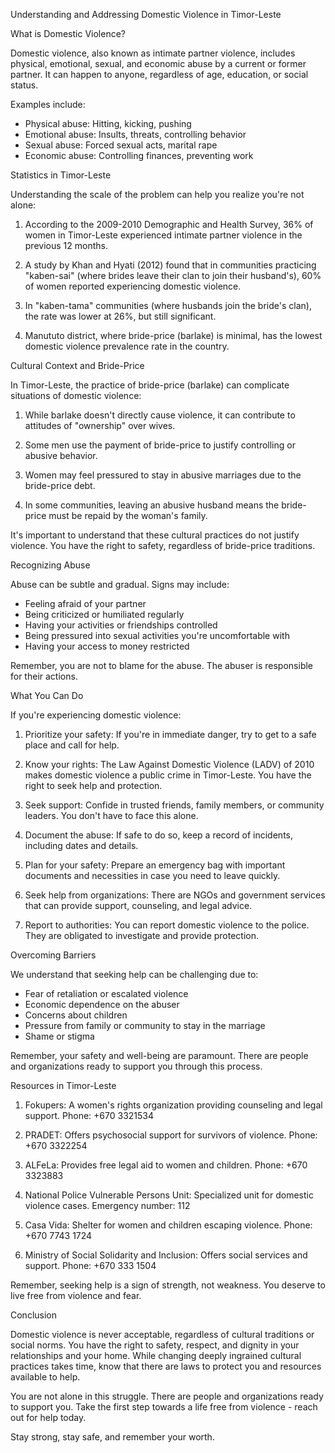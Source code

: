Understanding and Addressing Domestic Violence in Timor-Leste

What is Domestic Violence?

Domestic violence, also known as intimate partner violence, includes physical, emotional, sexual, and economic abuse by a current or former partner. It can happen to anyone, regardless of age, education, or social status.

Examples include:
- Physical abuse: Hitting, kicking, pushing
- Emotional abuse: Insults, threats, controlling behavior
- Sexual abuse: Forced sexual acts, marital rape
- Economic abuse: Controlling finances, preventing work

Statistics in Timor-Leste

Understanding the scale of the problem can help you realize you're not alone:

1. According to the 2009-2010 Demographic and Health Survey, 36% of women in Timor-Leste experienced intimate partner violence in the previous 12 months.

2. A study by Khan and Hyati (2012) found that in communities practicing "kaben-sai" (where brides leave their clan to join their husband's), 60% of women reported experiencing domestic violence.

3. In "kaben-tama" communities (where husbands join the bride's clan), the rate was lower at 26%, but still significant.

4. Manututo district, where bride-price (barlake) is minimal, has the lowest domestic violence prevalence rate in the country.

Cultural Context and Bride-Price

In Timor-Leste, the practice of bride-price (barlake) can complicate situations of domestic violence:

1. While barlake doesn't directly cause violence, it can contribute to attitudes of "ownership" over wives.

2. Some men use the payment of bride-price to justify controlling or abusive behavior.

3. Women may feel pressured to stay in abusive marriages due to the bride-price debt.

4. In some communities, leaving an abusive husband means the bride-price must be repaid by the woman's family.

It's important to understand that these cultural practices do not justify violence. You have the right to safety, regardless of bride-price traditions.

Recognizing Abuse

Abuse can be subtle and gradual. Signs may include:
- Feeling afraid of your partner
- Being criticized or humiliated regularly
- Having your activities or friendships controlled
- Being pressured into sexual activities you're uncomfortable with
- Having your access to money restricted

Remember, you are not to blame for the abuse. The abuser is responsible for their actions.

What You Can Do

If you're experiencing domestic violence:

1. Prioritize your safety: If you're in immediate danger, try to get to a safe place and call for help.

2. Know your rights: The Law Against Domestic Violence (LADV) of 2010 makes domestic violence a public crime in Timor-Leste. You have the right to seek help and protection.

3. Seek support: Confide in trusted friends, family members, or community leaders. You don't have to face this alone.

4. Document the abuse: If safe to do so, keep a record of incidents, including dates and details.

5. Plan for your safety: Prepare an emergency bag with important documents and necessities in case you need to leave quickly.

6. Seek help from organizations: There are NGOs and government services that can provide support, counseling, and legal advice.

7. Report to authorities: You can report domestic violence to the police. They are obligated to investigate and provide protection.

Overcoming Barriers

We understand that seeking help can be challenging due to:
- Fear of retaliation or escalated violence
- Economic dependence on the abuser
- Concerns about children
- Pressure from family or community to stay in the marriage
- Shame or stigma

Remember, your safety and well-being are paramount. There are people and organizations ready to support you through this process.

Resources in Timor-Leste

1. Fokupers: A women's rights organization providing counseling and legal support. 
   Phone: +670 3321534

2. PRADET: Offers psychosocial support for survivors of violence.
   Phone: +670 3322254

3. ALFeLa: Provides free legal aid to women and children.
   Phone: +670 3323883

4. National Police Vulnerable Persons Unit: Specialized unit for domestic violence cases.
   Emergency number: 112

5. Casa Vida: Shelter for women and children escaping violence.
   Phone: +670 7743 1724

6. Ministry of Social Solidarity and Inclusion: Offers social services and support.
   Phone: +670 333 1504

Remember, seeking help is a sign of strength, not weakness. You deserve to live free from violence and fear.

Conclusion

Domestic violence is never acceptable, regardless of cultural traditions or social norms. You have the right to safety, respect, and dignity in your relationships and your home. While changing deeply ingrained cultural practices takes time, know that there are laws to protect you and resources available to help.

You are not alone in this struggle. There are people and organizations ready to support you. Take the first step towards a life free from violence - reach out for help today.

Stay strong, stay safe, and remember your worth.